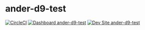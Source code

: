# ander-d9-test

[![CircleCI](https://circleci.com/gh/ander-murane/ander-d9-test.svg?style=shield)](https://circleci.com/gh/ander-murane/ander-d9-test)
[![Dashboard ander-d9-test](https://img.shields.io/badge/dashboard-ander_d9_test-yellow.svg)](https://dashboard.pantheon.io/sites/ce30a182-db31-4d02-9419-c3e306c62f2e#dev/code)
[![Dev Site ander-d9-test](https://img.shields.io/badge/site-ander_d9_test-blue.svg)](http://dev-ander-d9-test.pantheonsite.io/)